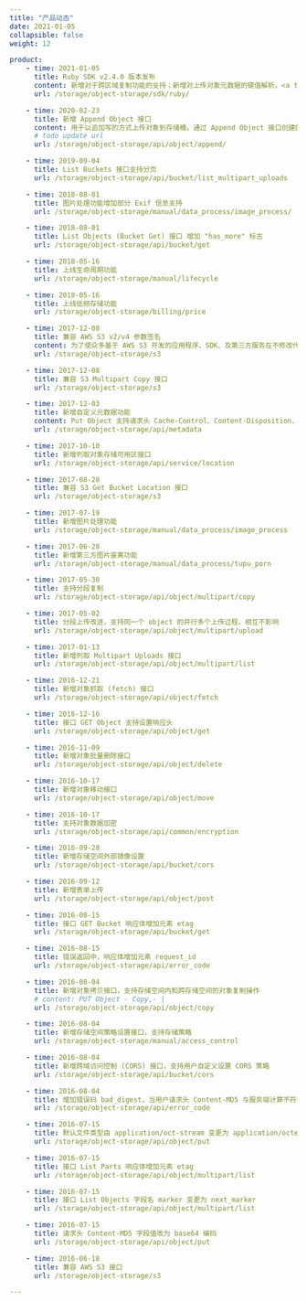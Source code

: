 ```yaml
---
title: "产品动态"
date: 2021-01-05
collapsible: false
weight: 12

product:
    - time: 2021-01-05
      title: Ruby SDK v2.4.0 版本发布
      content: 新增对于跨区域复制功能的支持；新增对上传对象元数据的键值解析。<a target="_blank" href="https://github.com/qingstor/qingstor-sdk-ruby#v240---2021-01-05">更多变更日志</a>
      url: /storage/object-storage/sdk/ruby/

    - time: 2020-02-23
      title: 新增 Append Object 接口
      content: 用于以追加写的方式上传对象到存储桶，通过 Append Object 接口创建的对象类型为 appendable。
      # todo update url
      url: /storage/object-storage/api/object/append/

    - time: 2019-09-04
      title: List Buckets 接口支持分页
      url: /storage/object-storage/api/bucket/list_multipart_uploads

    - time: 2018-08-01
      title: 图片处理功能增加部分 Exif 信息支持
      url: /storage/object-storage/manual/data_process/image_process/

    - time: 2018-08-01
      title: List Objects (Bucket Get) 接口 增加 "has_more" 标志
      url: /storage/object-storage/api/bucket/get

    - time: 2018-05-16
      title: 上线生命周期功能
      url: /storage/object-storage/manual/lifecycle

    - time: 2018-05-16
      title: 上线低频存储功能
      url: /storage/object-storage/billing/price

    - time: 2017-12-08
      title: 兼容 AWS S3 v2/v4 参数签名
      content: 为了使众多基于 AWS S3 开发的应用程序、SDK、及第三方服务在不修改代码的前提下，更容易的接入到 QingStor，QingStor 兼容了 AWS S3 的接口。
      url: /storage/object-storage/s3

    - time: 2017-12-08
      title: 兼容 S3 Multipart Copy 接口
      url: /storage/object-storage/s3

    - time: 2017-12-03
      title: 新增自定义元数据功能
      content: Put Object 支持请求头 Cache-Control、Content-Disposition、Content-Encoding、Expires。 兼容S3各接口的元数据功能。 所有返回的 x-qs-* Header 均统一为小写
      url: /storage/object-storage/api/metadata

    - time: 2017-10-10
      title: 新增列取对象存储可用区接口
      url: /storage/object-storage/api/service/location

    - time: 2017-08-28
      title: 兼容 S3 Get Bucket Location 接口
      url: /storage/object-storage/s3

    - time: 2017-07-19
      title: 新增图片处理功能
      url: /storage/object-storage/manual/data_process/image_process

    - time: 2017-06-28
      title: 新增第三方图片鉴黄功能
      url: /storage/object-storage/manual/data_process/tupu_porn

    - time: 2017-05-30
      title: 支持分段复制
      url: /storage/object-storage/api/object/multipart/copy

    - time: 2017-05-02
      title: 分段上传改进，支持同一个 object 的并行多个上传过程，相互不影响
      url: /storage/object-storage/api/object/multipart/upload

    - time: 2017-01-13
      title: 新增列取 Multipart Uploads 接口
      url: /storage/object-storage/api/object/multipart/list

    - time: 2016-12-21
      title: 新增对象抓取 (fetch) 接口
      url: /storage/object-storage/api/object/fetch

    - time: 2016-12-16
      title: 接口 GET Object 支持设置响应头
      url: /storage/object-storage/api/object/get

    - time: 2016-11-09
      title: 新增对象批量删除接口
      url: /storage/object-storage/api/object/delete

    - time: 2016-10-17
      title: 新增对象移动接口
      url: /storage/object-storage/api/object/move

    - time: 2016-10-17
      title: 支持对象数据加密
      url: /storage/object-storage/api/common/encryption

    - time: 2016-09-28
      title: 新增存储空间外部镜像设置
      url: /storage/object-storage/api/bucket/cors

    - time: 2016-09-12
      title: 新增表单上传
      url: /storage/object-storage/api/object/post

    - time: 2016-08-15
      title: 接口 GET Bucket 响应体增加元素 etag
      url: /storage/object-storage/api/bucket/get

    - time: 2016-08-15
      title: 错误返回中，响应体增加元素 request_id
      url: /storage/object-storage/api/error_code

    - time: 2016-08-04
      title: 新增对象拷贝接口，支持存储空间内和跨存储空间的对象复制操作
      # content: PUT Object - Copy,- |
      url: /storage/object-storage/api/object/copy

    - time: 2016-08-04
      title: 新增存储空间策略设置接口，支持存储策略
      url: /storage/object-storage/manual/access_control

    - time: 2016-08-04
      title: 新增跨域访问控制 (CORS) 接口，支持用户自定义设置 CORS 策略
      url: /storage/object-storage/api/bucket/cors

    - time: 2016-08-04
      title: 增加错误码 bad_digest，当用户请求头 Content-MD5 与服务端计算不符时返回此错误
      url: /storage/object-storage/api/error_code

    - time: 2016-07-15
      title: 默认文件类型由 application/oct-stream 变更为 application/octet-stream
      url: /storage/object-storage/api/object/put

    - time: 2016-07-15
      title: 接口 List Parts 响应体增加元素 etag
      url: /storage/object-storage/api/object/multipart/list

    - time: 2016-07-15
      title: 接口 List Objects 字段名 marker 变更为 next_marker
      url: /storage/object-storage/api/object/multipart/list

    - time: 2016-07-15
      title: 请求头 Content-MD5 字段值改为 base64 编码
      url: /storage/object-storage/api/object/put

    - time: 2016-06-18
      title: 兼容 AWS S3 接口
      url: /storage/object-storage/s3

---
```


<!-- 设置上述参数可生成产品动态页  -->

